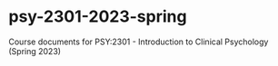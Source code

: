 # psy-2301-2023-spring
Course documents for PSY:2301 - Introduction to Clinical Psychology (Spring 2023)
